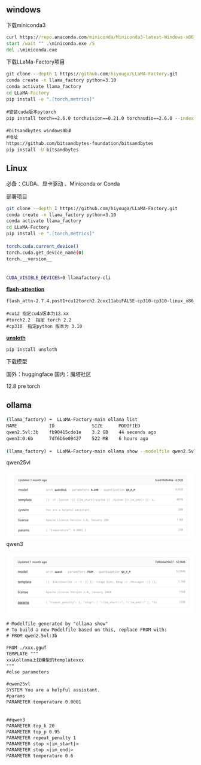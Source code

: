 



## windows



下载miniconda3

```cmd
curl https://repo.anaconda.com/miniconda/Miniconda3-latest-Windows-x86_64.exe -o .\miniconda.exe
start /wait "" .\miniconda.exe /S
del .\miniconda.exe
```



下载LLaMa-Factory项目

```cmd
git clone --depth 1 https://github.com/hiyouga/LLaMA-Factory.git
conda create -n llama_factory python=3.10
conda activate llama_factory
cd LLaMA-Factory
pip install -e ".[torch,metrics]"

#安装cuda版本pytorch
pip install torch==2.6.0 torchvision==0.21.0 torchaudio==2.6.0 --index-url https://download.pytorch.org/whl/cu126

#bitsandbytes windows编译
#地址
https://github.com/bitsandbytes-foundation/bitsandbytes
pip install -U bitsandbytes


```







## Linux

必备：CUDA、显卡驱动 、Miniconda or Conda



部署项目

```sh
git clone --depth 1 https://github.com/hiyouga/LLaMA-Factory.git
conda create -n llama_factory python=3.10
conda activate llama_factory
cd LLaMA-Factory
pip install -e ".[torch,metrics]"

torch.cuda.current_device()
torch.cuda.get_device_name(0)
torch.__version__


CUDA_VISIBLE_DEVICES=0 llamafactory-cli 
```



**[flash-attention](https://github.com/Dao-AILab/flash-attention)**

```cmd
flash_attn-2.7.4.post1+cu12torch2.2cxx11abiFALSE-cp310-cp310-linux_x86_64.whl

#cu12 指定cuda版本为12.xx
#torch2.2  指定 torch 2.2
#cp310  指定python 版本为 3.10

```



**[unsloth](https://github.com/unslothai/unsloth)**

```cmd
pip install unsloth
```


下载模型

国外：huggingface
国内：魔塔社区





12.8 pre torch





## ollama

```sh
(llama_factory) ➜  LLaMA-Factory-main ollama list             
NAME            ID              SIZE      MODIFIED       
qwen2.5vl:3b    fb90415cde1e    3.2 GB    44 seconds ago    
qwen3:0.6b      7df6b6e09427    522 MB    6 hours ago 

(llama_factory) ➜  LLaMA-Factory-main ollama show --modelfile qwen2.5vl:3b 
```

qwen25vl

![image-20250702203506466](LLaMa-Factory.assets/image-20250702203506466.png)
qwen3

![image-20250702203654988](LLaMa-Factory.assets/image-20250702203654988.png)

```modelfile
# Modelfile generated by "ollama show"
# To build a new Modelfile based on this, replace FROM with:
# FROM qwen2.5vl:3b

FROM ./xxx.gguf
TEMPLATE """
xx从ollama上找模型的templatexxx
"""
#else parameters

#qwen25vl
SYSTEM You are a helpful assistant.
#params
PARAMETER temperature 0.0001


##qwen3
PARAMETER top_k 20
PARAMETER top_p 0.95
PARAMETER repeat_penalty 1
PARAMETER stop <|im_start|>
PARAMETER stop <|im_end|>
PARAMETER temperature 0.6

```

